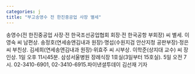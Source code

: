 ```yaml
---
categories: j
title: "부고송영수 전 한진중공업 사장 별세"
---
```

송영수(전 한진중공업 사장·전 한국조선공업협회 회장·전 한국공항 부회장) 씨 별세. 이영숙 씨 남편상. 송정호(연세송앤김내과 원장)·명섭(수원지검 안산지청 공판부장)·정은 씨 부친상. 김세희(연세송앤김내과 원장)·위효주 씨 시부상. 이학준(상지대 교수) 씨 장인상. 1일 오후 11시45분. 삼성서울병원 장례식장 1호실(3일부터 15호실). 5일 오전 7시. 02-3410-6901, 02-3410-6915.파이낸셜투데이 김선재 기자